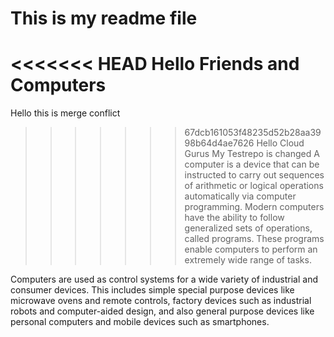 # This is my readme file
<<<<<<< HEAD
Hello Friends and Computers
=======
Hello this is merge conflict
>>>>>>> 67dcb161053f48235d52b28aa3998b64d4ae7626
Hello Cloud Gurus
My Testrepo is changed
A computer is a device that can be instructed to carry out sequences of arithmetic or logical operations automatically via computer programming. Modern computers have the ability to follow generalized sets of operations, called programs. These programs enable computers to perform an extremely wide range of tasks.

Computers are used as control systems for a wide variety of industrial and consumer devices. This includes simple special purpose devices like microwave ovens and remote controls, factory devices such as industrial robots and computer-aided design, and also general purpose devices like personal computers and mobile devices such as smartphones.
